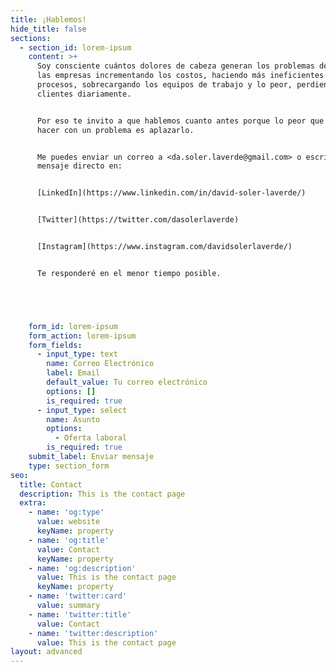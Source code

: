 ```yaml
---
title: ¡Hablemos!
hide_title: false
sections:
  - section_id: lorem-ipsum
    content: >+
      Soy consciente cuántos dolores de cabeza generan los problemas dentro de
      las empresas incrementando los costos, haciendo más ineficientes los
      procesos, sobrecargando los equipos de trabajo y lo peor, perdiendo
      clientes diariamente.


      Por eso te invito a que hablemos cuanto antes porque lo peor que se puede
      hacer con un problema es aplazarlo. 


      Me puedes enviar un correo a <da.soler.laverde@gmail.com> o escríbeme un
      mensaje directo en:


      [LinkedIn](https://www.linkedin.com/in/david-soler-laverde/)


      [Twitter](https://twitter.com/dasolerlaverde)


      [Instagram](https://www.instagram.com/davidsolerlaverde/)


      Te responderé en el menor tiempo posible.





    form_id: lorem-ipsum
    form_action: lorem-ipsum
    form_fields:
      - input_type: text
        name: Correo Electrónico
        label: Email
        default_value: Tu correo electrónico
        options: []
        is_required: true
      - input_type: select
        name: Asunto
        options:
          - Oferta laboral
        is_required: true
    submit_label: Enviar mensaje
    type: section_form
seo:
  title: Contact
  description: This is the contact page
  extra:
    - name: 'og:type'
      value: website
      keyName: property
    - name: 'og:title'
      value: Contact
      keyName: property
    - name: 'og:description'
      value: This is the contact page
      keyName: property
    - name: 'twitter:card'
      value: summary
    - name: 'twitter:title'
      value: Contact
    - name: 'twitter:description'
      value: This is the contact page
layout: advanced
---
```

